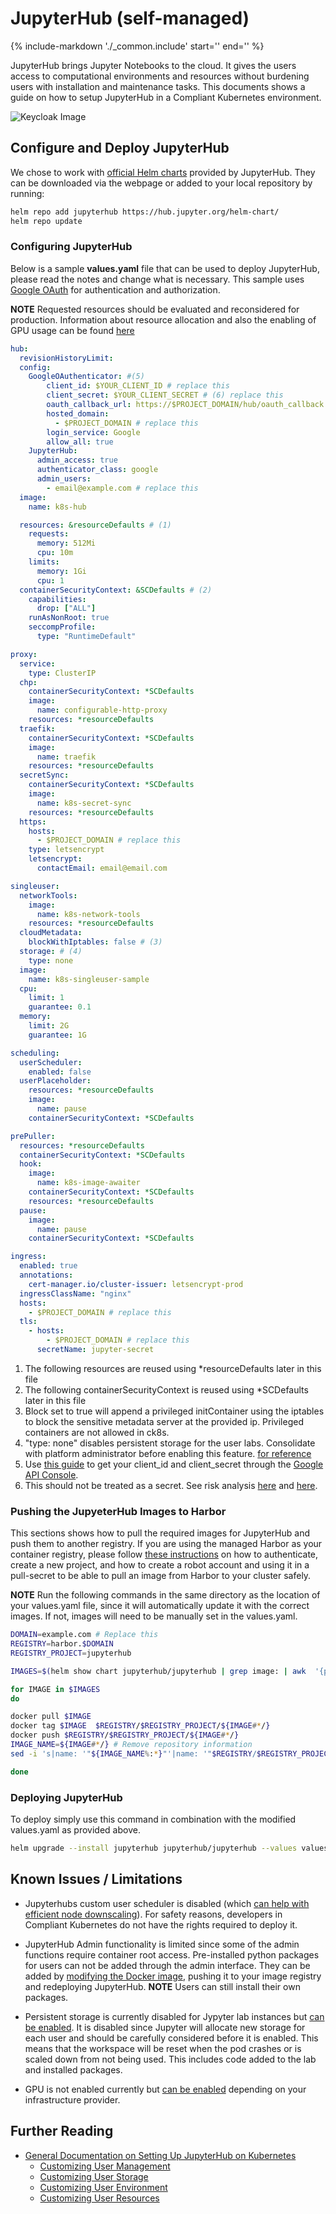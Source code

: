 JupyterHub (self-managed)
===========

{%
   include-markdown './_common.include'
   start='<!--disclaimer-start-->'
   end='<!--disclaimer-end-->'
%}

JupyterHub brings Jupyter Notebooks to the cloud. It gives the users access to computational environments and resources without burdening users with installation and maintenance tasks. This documents shows a guide on how to setup JupyterHub in a Compliant Kubernetes environment.

![Keycloak Image](img/jupyter.gif)



## Configure and Deploy JupyterHub
We chose to work with [official Helm charts](https://hub.jupyter.org/helm-chart/) provided by JupyterHub. They can be downloaded via the webpage or added to your local repository by running:
```sh
helm repo add jupyterhub https://hub.jupyter.org/helm-chart/
helm repo update
```

### Configuring JupyterHub

Below is a sample **values.yaml** file that can be used to deploy JupyterHub, please read the notes and change what is necessary. This sample uses [Google OAuth](https://z2jh.jupyter.org/en/stable/administrator/authentication.html#google) for authentication and authorization.

**NOTE** Requested resources should be evaluated and reconsidered for production. Information about resource allocation and also the enabling of GPU usage can be found [here](https://z2jh.jupyter.org/en/stable/jupyterhub/customizing/user-resources.html#customizing-user-resources)
```yaml
hub:
  revisionHistoryLimit:
  config:
    GoogleOAuthenticator: #(5)
        client_id: $YOUR_CLIENT_ID # replace this
        client_secret: $YOUR_CLIENT_SECRET # (6) replace this
        oauth_callback_url: https://$PROJECT_DOMAIN/hub/oauth_callback # replace this
        hosted_domain:
          - $PROJECT_DOMAIN # replace this
        login_service: Google
        allow_all: true
    JupyterHub:
      admin_access: true
      authenticator_class: google
      admin_users:
        - email@example.com # replace this
  image:
    name: k8s-hub

  resources: &resourceDefaults # (1)
    requests:
      memory: 512Mi
      cpu: 10m
    limits:
      memory: 1Gi
      cpu: 1
  containerSecurityContext: &SCDefaults # (2)
    capabilities:
      drop: ["ALL"]
    runAsNonRoot: true
    seccompProfile:
      type: "RuntimeDefault"

proxy:
  service:
    type: ClusterIP
  chp:
    containerSecurityContext: *SCDefaults
    image:
      name: configurable-http-proxy
    resources: *resourceDefaults
  traefik:
    containerSecurityContext: *SCDefaults
    image:
      name: traefik
    resources: *resourceDefaults
  secretSync:
    containerSecurityContext: *SCDefaults
    image:
      name: k8s-secret-sync
    resources: *resourceDefaults
  https:
    hosts:
      - $PROJECT_DOMAIN # replace this
    type: letsencrypt
    letsencrypt:
      contactEmail: email@email.com

singleuser:
  networkTools:
    image:
      name: k8s-network-tools
    resources: *resourceDefaults
  cloudMetadata:
    blockWithIptables: false # (3)
  storage: # (4)
    type: none
  image:
    name: k8s-singleuser-sample
  cpu:
    limit: 1
    guarantee: 0.1
  memory:
    limit: 2G
    guarantee: 1G

scheduling:
  userScheduler:
    enabled: false
  userPlaceholder:
    resources: *resourceDefaults
    image:
      name: pause
    containerSecurityContext: *SCDefaults

prePuller:
  resources: *resourceDefaults
  containerSecurityContext: *SCDefaults
  hook:
    image:
      name: k8s-image-awaiter
    containerSecurityContext: *SCDefaults
    resources: *resourceDefaults
  pause:
    image:
      name: pause
    containerSecurityContext: *SCDefaults

ingress:
  enabled: true
  annotations:
    cert-manager.io/cluster-issuer: letsencrypt-prod
  ingressClassName: "nginx"
  hosts:
    - $PROJECT_DOMAIN # replace this
  tls:
    - hosts:
        - $PROJECT_DOMAIN # replace this
      secretName: jupyter-secret
```

1. The following resources are reused using *resourceDefaults later in this file
2. The following containerSecurityContext is reused using *SCDefaults later in this file
3.  Block set to true will append a privileged initContainer using the iptables to block the sensitive metadata server at the provided ip. Privileged containers are not allowed in ck8s.
4. "type: none" disables persistent storage for the user labs. Consolidate with platform administrator before enabling this feature. [for reference](https://github.com/jupyterhub/zero-to-jupyterhub-k8s/blob/1ebca266bed3e2f38332c5a9a3202f627cba3af0/jupyterhub/values.yaml#L383)
5. Use [this guide](https://z2jh.jupyter.org/en/stable/administrator/authentication.html#google) to get your client_id and client_secret through the [Google API Console](https://console.developers.google.com/).
6. This should not be treated as a secret. See risk analysis [here](https://github.com/dexidp/dex/issues/469) and [here](https://security.stackexchange.com/questions/225809/what-is-the-worst-i-can-do-if-i-know-openid-connect-client-secret).

### Pushing the JupyeterHub Images to Harbor
This sections shows how to pull the required images for JupyterHub and push them to another registry. If you are using the managed Harbor as your container registry, please follow [these instructions](../deploy.md) on how to authenticate, create a new project, and how to create a robot account and using it in a pull-secret to be able to pull an image from Harbor to your cluster safely.

**NOTE** Run the following commands in the same directory as the location of your values.yaml file, since it will automatically update it with the correct images. If not, images will need to be manually set in the values.yaml.

```sh
DOMAIN=example.com # Replace this
REGISTRY=harbor.$DOMAIN
REGISTRY_PROJECT=jupyterhub

IMAGES=$(helm show chart jupyterhub/jupyterhub | grep image: | awk  '{print $3}')

for IMAGE in $IMAGES
do

docker pull $IMAGE
docker tag $IMAGE  $REGISTRY/$REGISTRY_PROJECT/${IMAGE#*/}
docker push $REGISTRY/$REGISTRY_PROJECT/${IMAGE#*/}
IMAGE_NAME=${IMAGE#*/} # Remove repository information
sed -i 's|name: '"${IMAGE_NAME%:*}"'|name: '"$REGISTRY/$REGISTRY_PROJECT/${IMAGE_NAME%:*}"'|g' values.yaml

done
```

### Deploying JupyterHub

To deploy simply use this command in combination with the modified values.yaml as provided above.
```sh
helm upgrade --install jupyterhub jupyterhub/jupyterhub --values values.yaml
```

## Known Issues / Limitations

- Jupyterhubs custom user scheduler is disabled (which [can help with efficient node downscaling](https://z2jh.jupyter.org/en/latest/administrator/optimization.html#scaling-down-efficiently)). For safety reasons, developers in Compliant Kubernetes do not have the rights required to deploy it.

- JupyterHub Admin functionality is limited since some of the admin functions require container root access. Pre-installed python packages for users can not be added through the admin interface. They can be added by [modifying the Docker image](https://z2jh.jupyter.org/en/stable/jupyterhub/customizing/user-environment.html#choose-and-use-an-existing-docker-image), pushing it to your image registry and redeploying JupyterHub. **NOTE** Users can still install their own packages.

- Persistent storage is currently disabled for Jypyter lab instances but [can be enabled](https://z2jh.jupyter.org/en/stable/jupyterhub/customizing/user-storage.html). It is disabled since Jupyter will allocate new storage for each user and should be carefully considered before it is enabled. This means that the workspace will be reset when the pod crashes or is scaled down from not being used. This includes code added to the lab and installed packages.

- GPU is not enabled currently but [can be enabled](https://z2jh.jupyter.org/en/stable/jupyterhub/customizing/user-resources.html#set-user-gpu-guarantees-limits) depending on your infrastructure provider.

## Further Reading
- [General Documentation on Setting Up JupyterHub on Kubernetes](https://z2jh.jupyter.org/en/stable/index.html)
    - [Customizing User Management](https://z2jh.jupyter.org/en/stable/administrator/authentication.html)
    - [Customizing User Storage](https://z2jh.jupyter.org/en/stable/jupyterhub/customizing/user-storage.html)
    - [Customizing User Environment](https://z2jh.jupyter.org/en/stable/jupyterhub/customizing/user-environment.html)
    - [Customizing User Resources](https://z2jh.jupyter.org/en/stable/jupyterhub/customizing/user-resources.html)
